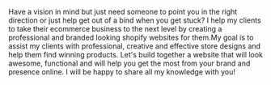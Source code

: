 Have a vision in mind but just need someone to point you in the right direction or just help get out of a bind when you get stuck?
I help my clients to take their ecommerce business to the next level by creating a professional and branded looking shopify websites for them.My goal is to assist my clients with professional, creative and effective store designs and help them find winning products. Let's build together a website that will look awesome, functional and will help you get the most from your brand and presence online.
I will be happy to share all my knowledge with you!
